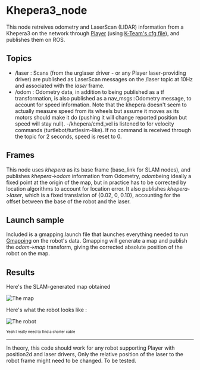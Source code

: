 Khepera3_node
=============

This node retreives odometry and LaserScan (LIDAR) information from a Khepera3 on the network through [Player](http://playerstage.sourceforge.net) (using [K-Team's cfg file](http://ftp.k-team.com/KheperaIII/player_stage/korebotII/)), and publishes them on ROS.

Topics
------

 - /laser : Scans (from the urglaser driver - or any Player laser-providing driver) are published as LaserScan messages on the /laser topic at 10Hz and associated with the *laser* frame.
 - /odom : Odometry data, in addition to being published as a tf transformation, is also published as a nav_msgs::Odometry message, to account for speed information. Note that the khepera doesn't seem to actually measure speed from its wheels but assume it moves as its motors should make it do (pushing it will change reported position but speed will stay null).
 -/khepera/cmd_vel is listened to for velocity commands (turtlebot/turtlesim-like). If no command is received through the topic for 2 seconds, speed is reset to 0.

Frames
------

This node uses *khepera* as its base frame (base_link for SLAM nodes), and publishes *khepera*->*odom* information from Odometry, *odom*being ideally a fixed point at the origin of the map, but in practice has to be corrected by location algorithms to account for location error. It also publishes *khepera*->*laser*, which is a fixed translation of {0.02, 0, 0.10}, accounting for the offset between the base of the robot and the laser.

Launch sample
-------------

Included is a gmapping.launch file that launches everything needed to run [Gmapping](http://wiki.ros.org/slam_gmapping) on the robot's data. Gmapping will generate a map and publish the *odom*->*map* transform, giving the corrected absolute position of the robot on the map.

Results
-------

Here's the SLAM-generated map obtained

![The map](http://i.imgur.com/3h9wdRm.png)

Here's what the robot looks like :

![The robot](http://i.imgur.com/MjMiPSVl.jpg)

<sup><sup>Yeah I really need to find a shorter cable</sup></sup>

-----------------------

In theory, this code should work for any robot supporting Player with position2d and laser drivers, Only the relative position of the laser to the robot frame might need to be changed. To be tested.